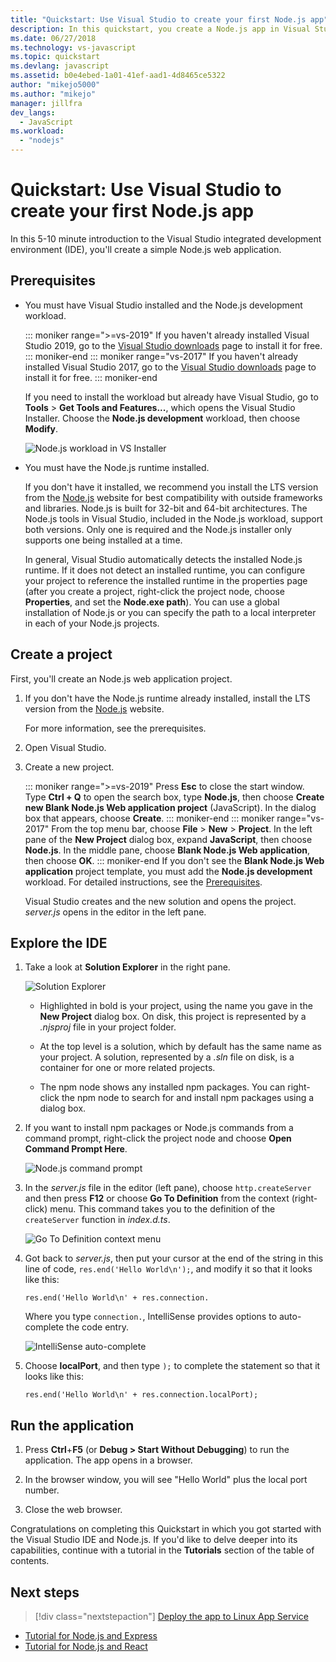 ```yaml
---
title: "Quickstart: Use Visual Studio to create your first Node.js app"
description: In this quickstart, you create a Node.js app in Visual Studio
ms.date: 06/27/2018
ms.technology: vs-javascript
ms.topic: quickstart
ms.devlang: javascript
ms.assetid: b0e4ebed-1a01-41ef-aad1-4d8465ce5322
author: "mikejo5000"
ms.author: "mikejo"
manager: jillfra
dev_langs:
  - JavaScript
ms.workload:
  - "nodejs"
---
```

# Quickstart: Use Visual Studio to create your first Node.js app

In this 5-10 minute introduction to the Visual Studio integrated development environment (IDE), you'll create a simple Node.js web application.

## Prerequisites

* You must have Visual Studio installed and the Node.js development workload.

    ::: moniker range=">=vs-2019"
    If you haven't already installed Visual Studio 2019, go to the [Visual Studio downloads](https://visualstudio.microsoft.com/downloads) page to install it for free.
    ::: moniker-end
    ::: moniker range="vs-2017"
    If you haven't already installed Visual Studio 2017, go to the [Visual Studio downloads](https://visualstudio.microsoft.com/vs/older-downloads/?utm_medium=microsoft&utm_source=docs.microsoft.com&utm_campaign=vs+2017+download) page to install it for free.
    ::: moniker-end

    If you need to install the workload but already have Visual Studio, go to **Tools** > **Get Tools and Features...**, which opens the Visual Studio Installer. Choose the **Node.js development** workload, then choose **Modify**.

    ![Node.js workload in VS Installer](../ide/media/quickstart-nodejs-workload.png)

* You must have the Node.js runtime installed.

    If you don't have it installed, we recommend you install the LTS version from the [Node.js](https://nodejs.org/en/download/) website for best compatibility with outside frameworks and libraries. Node.js is built for 32-bit and 64-bit architectures. The Node.js tools in Visual Studio, included in the Node.js workload, support both versions. Only one is required and the Node.js installer only supports one being installed at a time.
    
    In general, Visual Studio automatically detects the installed Node.js runtime. If it does not detect an installed runtime, you can configure your project to reference the installed runtime in the properties page (after you create a project, right-click the project node, choose **Properties**, and set the **Node.exe path**). You can use a global installation of Node.js or you can specify the path to a local interpreter in each of your Node.js projects. 

## Create a project

First, you'll create an Node.js web application project.

1. If you don't have the Node.js runtime already installed, install the LTS version from the [Node.js](https://nodejs.org/en/download/) website.

    For more information, see the prerequisites.

1. Open Visual Studio.

1. Create a new project.

    ::: moniker range=">=vs-2019"
    Press **Esc** to close the start window. Type **Ctrl + Q** to open the search box, type **Node.js**, then choose **Create new Blank Node.js Web application project** (JavaScript). In the dialog box that appears, choose **Create**.
    ::: moniker-end
    ::: moniker range="vs-2017"
    From the top menu bar, choose **File** > **New** > **Project**. In the left pane of the **New Project** dialog box, expand **JavaScript**, then choose **Node.js**. In the middle pane, choose **Blank Node.js Web application**, then choose **OK**.
    ::: moniker-end
    If you don't see the **Blank Node.js Web application** project template, you must add the **Node.js development** workload. For detailed instructions, see the [Prerequisites](#prerequisites).

    Visual Studio creates and the new solution and opens the project. *server.js* opens in the editor in the left pane.

## Explore the IDE

1. Take a look at **Solution Explorer** in the right pane.

   ![Solution Explorer](../ide/media/quickstart-nodejs-solution-explorer.png)

   - Highlighted in bold is your project, using the name you gave in the **New Project** dialog box. On disk, this project is represented by a *.njsproj* file in your project folder.

   - At the top level is a solution, which by default has the same name as your project. A solution, represented by a *.sln* file on disk, is a container for one or more related projects.

   - The npm node shows any installed npm packages. You can right-click the npm node to search for and install npm packages using a dialog box.

1. If you want to install npm packages or Node.js commands from a command prompt, right-click the project node and choose **Open Command Prompt Here**.

   ![Node.js command prompt](../ide/media/quickstart-nodejs-command-prompt.png)

1. In the *server.js* file in the editor (left pane), choose `http.createServer` and then press **F12** or choose **Go To Definition** from the context (right-click) menu. This command takes you to the definition of the `createServer` function in *index.d.ts*.

   ![Go To Definition context menu](../ide/media/quickstart-nodejs-gotodefinition.png)

1. Got back to *server.js*, then put your cursor at the end of the string in this line of code, `res.end('Hello World\n');`, and modify it so that it looks like this:

    `res.end('Hello World\n' + res.connection.`

    Where you type `connection.`, IntelliSense provides options to auto-complete the code entry.

   ![IntelliSense auto-complete](../ide/media/quickstart-nodejs-intellisense.png)

1. Choose **localPort**, and then type `);` to complete the statement so that it looks like this:

    `res.end('Hello World\n' + res.connection.localPort);`

## Run the application

1. Press **Ctrl**+**F5** (or **Debug > Start Without Debugging**) to run the application. The app opens in a browser.

1. In the browser window, you will see "Hello World" plus the local port number.

1. Close the web browser.

Congratulations on completing this Quickstart in which you got started with the Visual Studio IDE and Node.js. If you'd like to delve deeper into its capabilities, continue with a tutorial in the **Tutorials** section of the table of contents.

## Next steps

> [!div class="nextstepaction"]
> [Deploy the app to Linux App Service](../javascript/publish-nodejs-app-azure.md)

- [Tutorial for Node.js and Express](../javascript/tutorial-nodejs.md)
- [Tutorial for Node.js and React](../javascript/tutorial-nodejs-with-react-and-jsx.md)